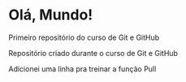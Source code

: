 # Olá, Mundo!
 Primeiro repositório do curso de Git e GitHub

 Repositório criado durante o curso de Git e GitHub
 
 Adicionei uma linha pra treinar a função Pull
